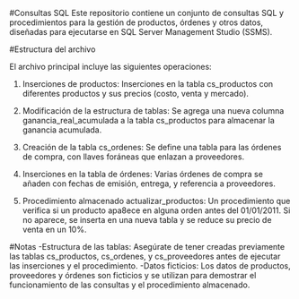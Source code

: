 #Consultas SQL
Este repositorio contiene un conjunto de consultas SQL y procedimientos para la gestión de productos, órdenes y otros datos, diseñadas para ejecutarse en SQL Server Management Studio (SSMS).


#Estructura del archivo

El archivo principal incluye las siguientes operaciones:

1. Inserciones de productos:
Inserciones en la tabla cs_productos con diferentes productos y sus precios (costo, venta y mercado).

2. Modificación de la estructura de tablas:
Se agrega una nueva columna ganancia_real_acumulada a la tabla cs_productos para almacenar la ganancia acumulada.

3. Creación de la tabla cs_ordenes:
Se define una tabla para las órdenes de compra, con llaves foráneas que enlazan a proveedores.

4. Inserciones en la tabla de órdenes:
Varias órdenes de compra se añaden con fechas de emisión, entrega, y referencia a proveedores.

5. Procedimiento almacenado actualizar_productos:
Un procedimiento que verifica si un producto apa8ece en alguna orden antes del 01/01/2011. Si no aparece, se inserta en una nueva tabla y se reduce su precio de venta en un 10%.

#Notas
-Estructura de las tablas: Asegúrate de tener creadas previamente las tablas cs_productos, cs_ordenes, y cs_proveedores antes de ejecutar las inserciones y el procedimiento.
-Datos ficticios: Los datos de productos, proveedores y órdenes son ficticios y se utilizan para demostrar el funcionamiento de las consultas y el procedimiento almacenado.
